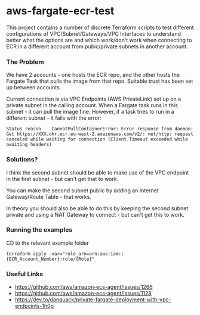 # aws-fargate-ecr-test
This project contains a number of discrete Terraform scripts to test different configurations of VPC/Subnet/Gateways/VPC Interfaces to understand better what the options are and which work/don't work when connecting to ECR in a different account from pubic/private subnets in another account.

### The Problem
We have 2 accounts - one hosts the ECR repo, and the other hosts the Fargate Task that pulls the image from that repo. Suitable trust has been set up between accounts.

Current connection is via VPC Endpoints (AWS PrivateLink) set up on a private subnet in the calling account. When a Fargate task runs in this subnet - it can pull the image fine. However, if a task tries to run in a different subnet - it fails with the error:

```Status reason	CannotPullContainerError: Error response from daemon: Get https://XXX.dkr.ecr.eu-west-2.amazonaws.com/v2/: net/http: request canceled while waiting for connection (Client.Timeout exceeded while awaiting headers)```

### Solutions?
I think the second subnet should be able to make use of the VPC endpoint in the first subnet - but can't get that to work.

You can make the second subnet public by adding an Internet Gateway/Route Table - that works. 

In theory you should also be able to do this by keeping the second subnet private and using a NAT Gateway to connect - but can't get this to work.


### Running the examples
CD to the relevant example folder

```terraform apply -var="role_arn=arn:aws:iam::{ECR_Account_Number}:role/{Role}"```


### Useful Links

* https://github.com/aws/amazon-ecs-agent/issues/1266
* https://github.com/aws/amazon-ecs-agent/issues/1128
* https://dev.to/danquack/private-fargate-deployment-with-vpc-endpoints-1h0p